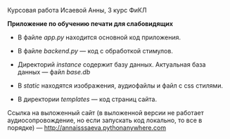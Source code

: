 Курсовая работа Исаевой Анны, 3 курс ФиКЛ

**Приложение по обучению печати для слабовидящих**

- В файле *app.py* находится основной код приложения.

- В файле *backend.py* — код с обработкой стимулов.

- Директорий *instance* содержит базу данных. Актуальная база данных — файл *base.db*

- В *static* находятся изображения, аудиофайлы и файл с css стилями.

- В директории *templates* — код страниц сайта.



Ссылка на выложенный сайт (в выложенной версии не работает аудиосопровождение, но если запускать код локально, то все в порядке) — http://annaisssaeva.pythonanywhere.com

